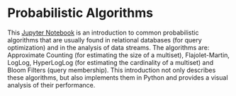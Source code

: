 # Probabilistic Algorithms

This [Jupyter Notebook](https://github.com/lucasschmidtc/Probabilistic-Algorithms/blob/master/Probabilistic%20Algorithms.ipynb) is an introduction to common probabilistic algorithms that are usually found in relational databases (for query optimization) and in the analysis of data streams. The algorithms are: Approximate Counting (for estimating the size of a multiset), Flajolet-Martin, LogLog, HyperLogLog (for estimating the cardinality of a multiset) and Bloom Filters (query membership). This introduction not only describes these algorithms, but also implements them in Python and provides a visual analysis of their performance.
